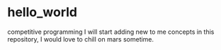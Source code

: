 # hello_world
competitive programming 
I will start adding new to me concepts in this repository, I would love to chill on mars sometime. 
